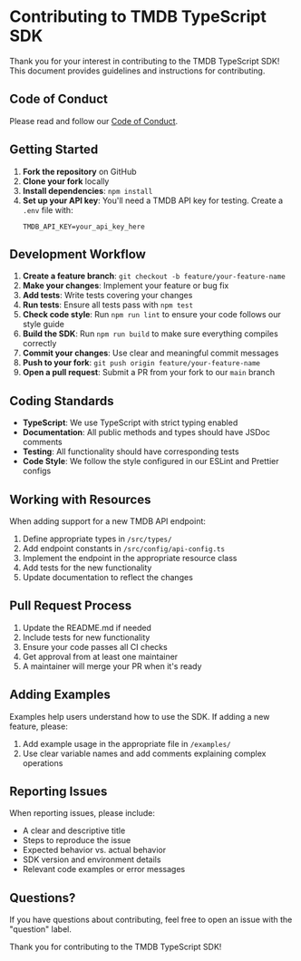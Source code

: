 # Contributing to TMDB TypeScript SDK

Thank you for your interest in contributing to the TMDB TypeScript SDK! This document provides guidelines and instructions for contributing.

## Code of Conduct

Please read and follow our [Code of Conduct](CODE_OF_CONDUCT.md).

## Getting Started

1. **Fork the repository** on GitHub
2. **Clone your fork** locally
3. **Install dependencies**: `npm install`
4. **Set up your API key**: You'll need a TMDB API key for testing. Create a `.env` file with:
   ```
   TMDB_API_KEY=your_api_key_here
   ```

## Development Workflow

1. **Create a feature branch**: `git checkout -b feature/your-feature-name`
2. **Make your changes**: Implement your feature or bug fix
3. **Add tests**: Write tests covering your changes
4. **Run tests**: Ensure all tests pass with `npm test`
5. **Check code style**: Run `npm run lint` to ensure your code follows our style guide
6. **Build the SDK**: Run `npm run build` to make sure everything compiles correctly
7. **Commit your changes**: Use clear and meaningful commit messages
8. **Push to your fork**: `git push origin feature/your-feature-name`
9. **Open a pull request**: Submit a PR from your fork to our `main` branch

## Coding Standards

- **TypeScript**: We use TypeScript with strict typing enabled
- **Documentation**: All public methods and types should have JSDoc comments
- **Testing**: All functionality should have corresponding tests
- **Code Style**: We follow the style configured in our ESLint and Prettier configs

## Working with Resources

When adding support for a new TMDB API endpoint:

1. Define appropriate types in `/src/types/`
2. Add endpoint constants in `/src/config/api-config.ts`
3. Implement the endpoint in the appropriate resource class
4. Add tests for the new functionality
5. Update documentation to reflect the changes

## Pull Request Process

1. Update the README.md if needed
2. Include tests for new functionality
3. Ensure your code passes all CI checks
4. Get approval from at least one maintainer
5. A maintainer will merge your PR when it's ready

## Adding Examples

Examples help users understand how to use the SDK. If adding a new feature, please:

1. Add example usage in the appropriate file in `/examples/`
2. Use clear variable names and add comments explaining complex operations

## Reporting Issues

When reporting issues, please include:

- A clear and descriptive title
- Steps to reproduce the issue
- Expected behavior vs. actual behavior
- SDK version and environment details
- Relevant code examples or error messages

## Questions?

If you have questions about contributing, feel free to open an issue with the "question" label.

Thank you for contributing to the TMDB TypeScript SDK!
